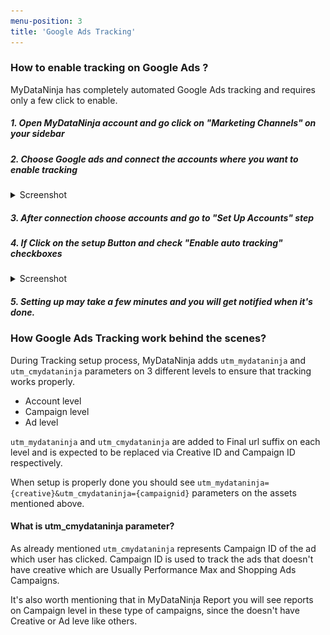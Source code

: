 ```yaml
---
menu-position: 3
title: 'Google Ads Tracking'
---
```


### How to enable tracking on Google Ads ?

MyDataNinja has completely automated Google Ads tracking and requires only a few click to enable.

##### 1. Open MyDataNinja account and go click on "Marketing Channels" on your sidebar

##### 2. Choose Google ads and connect the accounts where you want to enable tracking

<details>
<summary>Screenshot</summary>
<p>

![Choose accounts](./screens/connect-account.png)

</p>
</details>

##### 3. After connection choose accounts and go to "Set Up Accounts" step

##### 4. If Click on the setup Button and check "Enable auto tracking" checkboxes

<details>
<summary>Screenshot</summary>
<p>

![Setup](./screens/setup.png)

</p>
</details>

##### 5. Setting up may take a few minutes and you will get notified when it's done.

### How Google Ads Tracking work behind the scenes?

During Tracking setup process, MyDataNinja adds `utm_mydataninja` and `utm_cmydataninja` parameters on 3 different levels to ensure that tracking works properly.

- Account level
- Campaign level
- Ad level

`utm_mydataninja` and `utm_cmydataninja` are added to Final url suffix on each level and is expected to be replaced via Creative ID and Campaign ID respectively.

When setup is properly done you should see `utm_mydataninja={creative}&utm_cmydataninja={campaignid}` parameters on the assets mentioned above.

#### What is utm_cmydataninja parameter?

As already mentioned `utm_cmydataninja` represents Campaign ID of the ad which user has clicked. Campaign ID is used to track the ads that doesn't have creative which are Usually Performance Max and Shopping Ads Campaigns.

It's also worth mentioning that in MyDataNinja Report you will see reports on Campaign level in these type of campaigns, since the doesn't have Creative or Ad leve like others.
